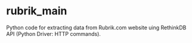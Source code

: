 # rubrik_main
Python code for extracting data from Rubrik.com website uing RethinkDB API (Python Driver: HTTP commands).
